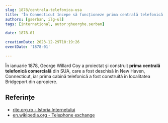 ```yaml
---
slug: 1878/centrala-telefonica-usa
title: 'În Connecticut începe să funcționeze prima centrală telefonică comercială din SUA'
authors: [gserban, ilg-ul]
tags: [international, autor:gheorghe.serban]

date: 1878-01

creationDate: 2023-12-29T10:19:26
eventDate: '1878-01'

---
```


În ianuarie 1878, George Willard Coy a proiectat și construit
**prima centrală telefonică comercială** din SUA, care a fost deschisă
în New Haven, Connecticut, iar prima cabină telefonică a fost
construită în localitatea Bridgeport din apropiere.

<!-- truncate -->

## Referințe

- [rite.org.ro - Istoria Internetului](https://rite.org.ro/istoria-internetului/)
- [en.wikipedia.org - Telephone exchange](https://en.wikipedia.org/wiki/Telephone_exchange)
